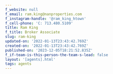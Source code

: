```yaml
---
f_website: null
f_email: ram.king@nanproperties.com
f_instagram-handle: '@ram_king_htown'
f_cell-phone: 'C: 713.480.5109'
title: Ram King
f_title: Broker Associate
slug: ram-king
updated-on: '2022-01-13T23:43:42.769Z'
created-on: '2022-01-13T23:43:42.769Z'
published-on: '2023-12-05T18:21:52.835Z'
f_if-team-is-this-person-the-team-s-lead: false
layout: '[agents].html'
tags: agents
---
```



